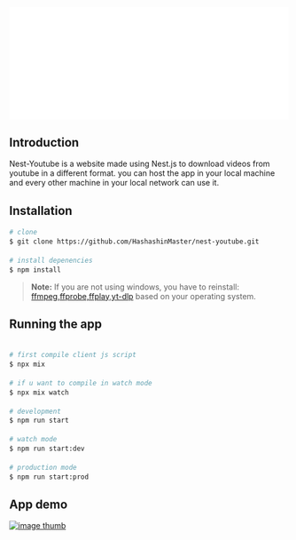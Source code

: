 <img align="center" width="800" src="public/images/readme-logo.svg">

## Introduction

Nest-Youtube is a website made using Nest.js to download videos from youtube in a different format.
you can host the app in your local machine and every
other machine in your local network can use it.

## Installation

```bash
# clone
$ git clone https://github.com/HashashinMaster/nest-youtube.git

# install depenencies
$ npm install

```

> **Note:** If you are not using windows, you have to reinstall: [ffmpeg,ffprobe,ffplay](https://ffmpeg.org/download.html),[yt-dlp](https://github.com/yt-dlp/yt-dlp#installation) based on your operating system.

## Running the app

```bash

# first compile client js script
$ npx mix

# if u want to compile in watch mode
$ npx mix watch

# development
$ npm run start

# watch mode
$ npm run start:dev

# production mode
$ npm run start:prod
```

## App demo

[![image thumb](https://img.youtube.com/vi/noGzn1MEcNU/default.jpg)](https://www.youtube.com/watch?v=noGzn1MEcNU)
